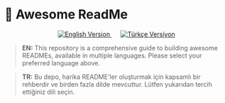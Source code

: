# 🚀 Awesome ReadMe

<p align="center">
  <a href="./EN/README.md">
    <img src="https://img.shields.io/badge/Language-English-blue.svg?style=for-the-badge" alt="English Version" />
  </a>
  &nbsp;&nbsp;&nbsp;&nbsp;
  <a href="./TR/README.md">
    <img src="https://img.shields.io/badge/Dil-T%C3%BCrk%C3%A7e-red.svg?style=for-the-badge" alt="Türkçe Versiyon" />
  </a>
</p>

> **EN:** This repository is a comprehensive guide to building awesome READMEs, available in multiple languages. Please select your preferred language above.

> **TR:** Bu depo, harika README'ler oluşturmak için kapsamlı bir rehberdir ve birden fazla dilde mevcuttur. Lütfen yukarıdan tercih ettiğiniz dili seçin.
